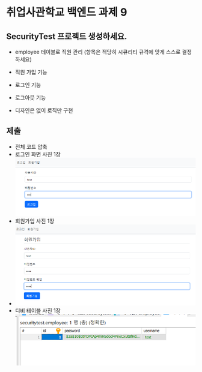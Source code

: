 # 취업사관학교 백엔드 과제 9

## SecurityTest 프로젝트 생성하세요.
- employee   테이블로 직원 관리 (항목은 적당히 시큐리티 규격에 맞게 스스로 결정하세요)

- 직원 가입 기능

- 로그인 기능

- 로그아웃 기능

- 디자인은 없이 로직만 구현

## 제출
- 전체 코드 압축
- 로그인 화면 사진 1장
![img.png](img.png)
- 회원가입 사진 1장
- ![img_1.png](img_1.png)
- 디비 테이블 사진 1장
![img_3.png](img_3.png)